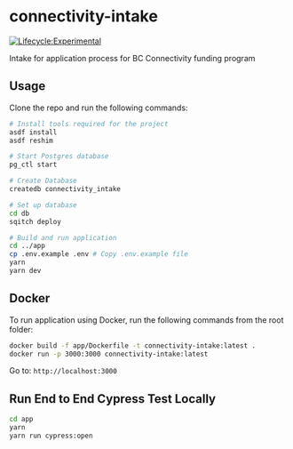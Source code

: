 # connectivity-intake

[![Lifecycle:Experimental](https://img.shields.io/badge/Lifecycle-Experimental-339999)](<Redirect-URL>)

Intake for application process for BC Connectivity funding program

## Usage
Clone the repo and run the following commands:
```bash
# Install tools required for the project
asdf install
asdf reshim

# Start Postgres database
pg_ctl start

# Create Database
createdb connectivity_intake

# Set up database
cd db
sqitch deploy

# Build and run application
cd ../app
cp .env.example .env # Copy .env.example file
yarn
yarn dev
```
## Docker
To run application using Docker, run the following commands from the root folder:
```bash
docker build -f app/Dockerfile -t connectivity-intake:latest .
docker run -p 3000:3000 connectivity-intake:latest
```
Go to: `http://localhost:3000`

## Run End to End Cypress Test Locally
```bash
cd app
yarn
yarn run cypress:open
```
